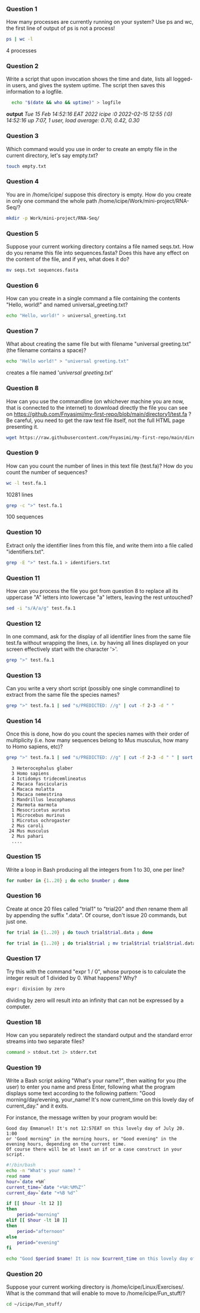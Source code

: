 ### Question 1
How many processes are currently running on your system? Use ps and wc, the first line of output of ps is not a process!
```bash
ps | wc -l
```
4 processes

### Question 2
Write a script that upon invocation shows the time and date, lists all logged-in users, and gives the system uptime. 
The script then saves this information to a logfile.

```bash
  echo "$(date && who && uptime)" > logfile
```
**output**  _Tue 15 Feb 14:52:16 EAT 2022
  icipe    :0           2022-02-15 12:55 (:0)
  14:52:16  up   7:07,  1 user,  load average: 0.70, 0.42, 0.30_


### Question 3
Which command would you use in order to create an empty file in the current directory, let's say empty.txt?

```bash
touch empty.txt
```

### Question 4
You are in /home/icipe/  suppose this directory is empty. How do you create in only one command the whole path /home/icipe/Work/mini-project/RNA-Seq/?

```bash
mkdir -p Work/mini-project/RNA-Seq/
```

### Question 5
Suppose your current working directory contains a file named seqs.txt. How do you rename this file into sequences.fasta? 
Does this have any effect on the content of the file, and if yes, what does it do?

```bash
mv seqs.txt sequences.fasta
```

### Question 6
How can you create in a single command a file containing the contents "Hello, world!" and named universal_greeting.txt?

```bash
echo "Hello, world!" > universal_greeting.txt
```

### Question 7
What about creating the same file but with filename "universal greeting.txt" (the filename contains a space)?

```bash
echo "Hello world!" > "universal greeting.txt" 
```
creates a file named '_universal greeting.txt_'

### Question 8
How can you use the commandline (on whichever machine you are now, that is connected to the internet) to download directly the 
file you can see on https://github.com/Fnyasimi/my-first-repo/blob/main/directory1/test.fa ? Be careful, you need to get the raw text file itself, 
not the full HTML page presenting it.

```bash
wget https://raw.githubusercontent.com/Fnyasimi/my-first-repo/main/directory1/test.fa
```

### Question 9
How can you count the number of lines in this text file (test.fa)? How do you count the number of sequences?

```bash
wc -l test.fa.1
```
10281 lines

```bash
grep -c ">" test.fa.1
```
100 sequences

### Question 10
Extract only the identifier lines from this file, and write them into a file called "identifiers.txt".

```bash
grep -E ">" test.fa.1 > identifiers.txt
```

### Question 11
How can you process the file you got from question 8 to replace all its uppercase "A" letters into lowercase "a" letters, leaving the rest untouched?

```bash
sed -i "s/A/a/g" test.fa.1
```

### Question 12
In one command, ask for the display of all identifier lines from the same file test.fa without wrapping the lines, i.e. by having all lines displayed 
on your screen effectively start with the character '>'.

```bash
grep ">" test.fa.1
```

### Question 13
Can you write a very short script (possibly one single commandline) to extract from the same file the species names?

```bash
grep ">" test.fa.1 | sed "s/PREDICTED: //g" | cut -f 2-3 -d " "
```

### Question 14
Once this is done, how do you count the species names with their order of multiplicity 
(i.e. how many sequences belong to Mus musculus, how many to Homo sapiens, etc)?

```bash
grep ">" test.fa.1 | sed "s/PREDICTED: //g" | cut -f 2-3 -d " " | sort | uniq -c 
```

      3 Heterocephalus glaber
      3 Homo sapiens
      4 Ictidomys tridecemlineatus
      2 Macaca fascicularis
      4 Macaca mulatta
      3 Macaca nemestrina
      1 Mandrillus leucophaeus
      2 Marmota marmota
      1 Mesocricetus auratus
      1 Microcebus murinus
      1 Microtus ochrogaster
      2 Mus caroli
     24 Mus musculus
      2 Mus pahari
      ....


### Question 15
Write a loop in Bash producing all the integers from 1 to 30, one per line?

```bash
for number in {1..20} ; do echo $number ; done
```

### Question 16
Create at once 20 files called "trial1" to "trial20" and *then* rename them all by appending the suffix ".data". 
Of course, don't issue 20 commands, but just one.

```bash
for trial in {1..20} ; do touch trial$trial.data ; done
```
```bash
for trial in {1..20} ; do trial$trial ; mv trial$trial trial$trial.data ; done
```

### Question 17
Try this with the command "expr 1 / 0", whose purpose is to calculate the integer result of 1 divided by 0. What happens? Why?

```bash
expr: division by zero
```
dividing by zero will result into an infinity that can not be expressed by a computer.

### Question 18
How can you separately redirect the standard output and the standard error streams into two separate files?

```bash
command > stdout.txt 2> stderr.txt
```

### Question 19
Write a Bash script asking "What's your name?", then waiting for you (the user) to enter you name and press Enter, 
following what the program displays some text according to the following pattern:
"Good morning/day/evening, your_name!
It's now current_time on this lovely day of current_day." and it exits.

For instance, the message written by your program would be:
```
Good day Emmanuel! It's not 12:57EAT on this lovely day of July 20. 1:00
or 'Good morning" in the morning hours, or "Good evening" in the evening hours, depending on the current time.
Of course there will be at least an if or a case construct in your script.
```

```bash
#!/bin/bash 
echo -n "What's your name? "
read name 
hour=`date +%H` 
current_time=`date "+%H:%M%Z"` 
current_day=`date "+%B %d"` 

if [[ $hour -lt 12 ]]
then 
    period="morning"
elif [[ $hour -lt 18 ]]
then 
    period="afternoon"
else 
    period="evening"
fi 

echo "Good $period $name! It is now $current_time on this lovely day of $current_day."
```

### Question 20
Suppose your current working directory is /home/icipe/Linux/Exercises/. What is the command that will enable to move to /home/icipe/Fun_stuff/?

```bash
cd ~/icipe/Fun_stuff/
```

